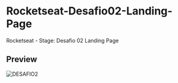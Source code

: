 # Rocketseat-Desafio02-Landing-Page
Rocketseat - Stage: Desafio 02 Landing Page

## Preview
![DESAFIO2](https://user-images.githubusercontent.com/78940661/231000027-4512c951-2171-4dad-9304-bd1e53f13633.png)
